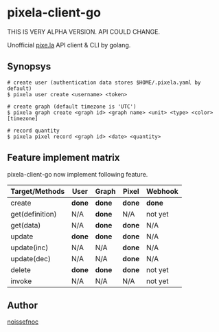 # pixela-client-go

THIS IS VERY ALPHA VERSION. API COULD CHANGE.

Unofficial [pixe.la](https://pixe.la) API client & CLI by golang.


## Synopsys

```
# create user (authentication data stores $HOME/.pixela.yaml by default)
$ pixela user create <username> <token>

# create graph (default timezone is 'UTC')
$ pixela graph create <graph id> <graph name> <unit> <type> <color> [timezone]

# record quantity
$ pixela pixel record <graph id> <date> <quantity>
```


## Feature implement matrix

pixela-client-go now implement following feature.


|Target/Methods |User    |Graph   |Pixel   |Webhook |
|---------------|--------|--------|--------|--------|
|create         |**done**|**done**|**done**|**done**|
|get(definition)|N/A     |**done**|N/A     |not yet |
|get(data)      |N/A     |**done**|**done**|N/A     |
|update         |**done**|**done**|**done**|N/A     |
|update(inc)    |N/A     |N/A     |**done**|N/A     |
|update(dec)    |N/A     |N/A     |**done**|N/A     |
|delete         |**done**|**done**|**done**|not yet |
|invoke         |N/A     |N/A     |N/A     |not yet |


## Author

[noissefnoc](noissefnoc@gmail.com)